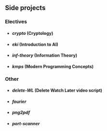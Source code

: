 ## **Side projects**
  ### **Electives**
   * #### _crypto_ (Cryptology)
   * #### _eki_ (Introduction to AI)
   * #### _inf-theory_ (Information Theory)
   * #### _kmps_ (Modern Programming Concepts)

  ### **Other**
   * #### _delete-WL_ (Delete Watch Later video script)
   * #### _fourier_
   * #### _png2pdf_
   * #### _port-scanner_
